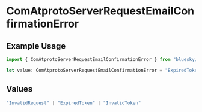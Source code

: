 # ComAtprotoServerRequestEmailConfirmationError

## Example Usage

```typescript
import { ComAtprotoServerRequestEmailConfirmationError } from "bluesky/models/errors";

let value: ComAtprotoServerRequestEmailConfirmationError = "ExpiredToken";
```

## Values

```typescript
"InvalidRequest" | "ExpiredToken" | "InvalidToken"
```